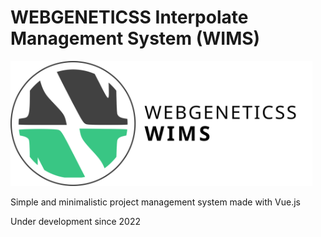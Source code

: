 # WEBGENETICSS Interpolate Management System (WIMS)

<img src="https://raw.githubusercontent.com/webgeninc/webgensystem/main/src/assets/systems_circle_text.svg" height="200" >

Simple and minimalistic project management system made with Vue.js

Under development since 2022
